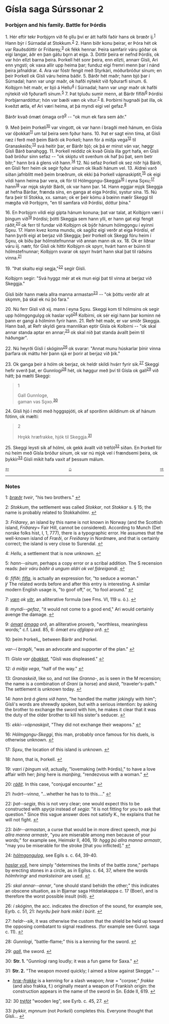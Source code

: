 # Gísla saga Súrssonar 2

### Þorbjǫrn and his family. Battle for Þórdis

1\. Hér eftir tekr Þorbjǫrn við fé ǫllu því er átt hafði faðir hans ok br&oelig;ðr ij.<sup id="a1">[1](#myfootnote1)</sup> Hann býr í Súrnadal at Stokkum.<sup id="a2">[2](#myfootnote2)</sup> 2. Hann biðr konu þeirar, er Þóra hét ok var Rauðsdóttir ór Friðarey,<sup id="a3">[3](#myfootnote3)</sup> ok fékk hennar. Þeira samfarir váru góðar ok eigi langar, áðr en þan gátu bǫrn at eiga. 3. Dóttir þeira er nefnd Þórdís, ok var hón ellzt barna þeira. Þorkell hét sonr þeira, enn ellzti, annarr Gísli, Ari enn yngsti; ok vaxa allir upp heima þar; funduz eigi fremri menn þar í nánd þeira jafnaldrar. 4. Ara var fóstr fengit með Styrkári, móðurbróður sínum; en þeir Þorkell ok Gísli váru heima báðir. 5. Bárðr hét maðr; hann bjó þar í Súrnadal; hann var ungr maðr, ok hafði nýtekit við fǫðurarfi sínum. 6. Kolbjǫrn hét maðr, er bjó á Hellu<sup id="a4">[4](#myfootnote4)</sup> í Súrnadal; hann var ungr maðr ok hafði nýtekið við fǫðurarfi sínum.<sup id="a5">[5](#myfootnote5)</sup> 7. Þat tǫluðu sumir menn, at Bárðr fíflði<sup id="a6">[6](#myfootnote6)</sup> Þórdísi Þorbjarnardóttur; hón var bæði væn ok vitur.<sup id="a7">[7](#myfootnote7)</sup> 8. Þorbirni hugnaði þat illa, ok kveðzt ætla, ef Ari væri heima, at þá myndi eigi vel gefaz.<sup id="a8">[8](#myfootnote8)</sup>

Bárðr kvað ómæt ómaga orð<sup id="a9">[9](#myfootnote9)</sup> -- "ok mun ek fara sem áðr."

9\. Með þeim Þorkeli<sup id="a10">[10](#myfootnote10)</sup> var vingott, ok var hann í bragði með hánum, en Gísla var óþokkat<sup id="a11">[11](#myfootnote11)</sup> um tal þeira sem fǫður hans. 10. Þat er sagt einn tíma, at Gísli ræz í ferð með þeim Bárði ok Þorkeli; hann fór á miðja vega<sup id="a12">[12](#myfootnote12)</sup> til Granaskeiðs;<sup id="a13">[13](#myfootnote13)</sup> svá heitir þar, er Bárðr bjó; ok þá er minst ván var, h&oslash;ggr Gísli Bárð banahǫgg. 11. Þorkell reiddiz ok kvað Gísla illa gǫrt hafa, en Gísli bað bróður sinn sefaz -- "ok skiptu vit sverðum ok haf þú þat, sem betr bítr;" hann brá á glens við hann.<sup id="a14">[14](#myfootnote14)</sup> 12. Nú sefaz Þorkell ok sez niðr hjá Bárði, en Gísli ferr heim ok segir fǫður sínum ok líkaði hánum vel. 13. Aldrei varð síðan jafnblítt með þeim br&oelig;ðrum, ok ekki þá Þorkell vápnaskiptit,<sup id="a15">[15](#myfootnote15)</sup> ok eigi vildi hann heima þar vera, ok fór til Hólmgǫngu-Skeggja<sup id="a16">[16](#myfootnote16)</sup> í eyna Sǫxu;<sup id="a17">[17](#myfootnote17)</sup> hann<sup id="a18">[18](#myfootnote18)</sup> var mjǫk skyldr Bárði, ok var hann þar. 14. Hann eggjar mjǫk Skeggja at hefna Bárðar, frænda síns, en ganga at eiga Þórdísi, systur sína. 15. Nú fara þeir til Stokka, xx. saman; ok er þeir kómu á b&oelig;inn mælir Skeggi til mægða við Þorbjǫrn, "en til samfara við Þórdísi, dóttur þína."

16\. En Þorbjǫrn vildi eigi gipta hánum konuna; þat var talat, at Kolbjǫrn væri í þingum við<sup id="a19">[19](#myfootnote19)</sup> Þórdísi; þótti Skeggja sem hann ylli, er hann gat eigi fengit ráðit,<sup id="a20">[20](#myfootnote20)</sup> ok ferr til fundar við Kolbjǫrn ok býðr hánum hólmgǫngu í eyinni Sǫxu. 17. Hann kvez koma mundu, ok sagðiz eigi verðr at eiga Þórdísi, ef hann þyrði eigi at berjaz við Skeggja; þeir Þorkell ok Skeggi fóru heim í Sǫxu, ok biðu þar hólmstefnunnar við annan mann ok xx. 18. Ok er liðnar váru iij. nætr, fór Gísli ok hittir Kolbjǫrn ok spyrr, hvárt hann er búinn til hólmstefnunnar; Kolbjǫrn svarar ok spyrr hvárt hann skal þat til ráðsins vinna.<sup id="a21">[21](#myfootnote21)</sup>

19\. "Þat skaltu eigi segja,"<sup id="a22">[22](#myfootnote22)</sup> segir Gísli.

Kolbjǫrn segir: "Svá hyggz mér at ek mun eigi þat til vinna at berjaz við Skeggja."

Gísli biðr hann mæla allra manna armastan<sup id="a23">[23](#myfootnote23)</sup> -- "ok þóttu verðir allr at skǫmm, þá skal ek nú þó fara."

20\. Nú ferr Gísli við xij. mann í eyna Sǫxu. Skeggi kom til hólmsins ok segir upp hólmgǫngulǫg ok haslar vǫll<sup id="a24">[24](#myfootnote24)</sup> Kolbirni, ok sér eigi hann þar kominn né þann er gangi á hólminn fyrir hann. 21. Refr hét maðr, er var smiðr Skeggja. Hann bað, at Refr skyldi gera mannlíkan eptir Gísla ok Kolbirni -- "ok skal annar standa aptar en annar;<sup id="a25">[25](#myfootnote25)</sup> ok skal níð þat standa ávallt þeim til háðungar".

22\. Nú heyrði Gísli í skóginn<sup id="a26">[26](#myfootnote26)</sup> ok svarar: "Annat munu húskarlar þínir vinna þarfara ok máttu hér þann sjá er þorir at berjaz við þik."

23\. Ok ganga þeir á hólm ok berjaz, ok heldr skildi hvárr fyrir sik.<sup id="a27">[27](#myfootnote27)</sup> Skeggi hefir sverð þat, er Gunnlogi<sup id="a28">[28](#myfootnote28)</sup> hét, ok h&oslash;ggur með því til Gísla ok gall<sup id="a29">[29](#myfootnote29)</sup> við hátt; þá mælti Skeggi:

>1
>   
>Gall Gunnloge,   
>gaman vas Sǫxo.<sup id="a30">[30](#myfootnote30)</sup>

24\. Gísli hjó í móti með hǫggspjóti, ok af sporðinn skildinum ok af hánum fótinn, ok mælti:

>2
>   
>Hrǫkk hræfrakke,
>hjók til Skeggja.<sup id="a31">[31](#myfootnote31)</sup>

25\. Skeggi leysti sik af hólmi, ok gekk ávallt við tréfót<sup id="a32">[32](#myfootnote32)</sup> síðan. En Þorkell fór nú heim með Gísla bróður sínum, ok var nú mjǫk vel í frændsemi þeira, ok þykkir<sup id="a33">[33](#myfootnote33)</sup> Gísli mikit hafa vaxit af þessum málum.

<div style="float: left"><a href="http://rcblack.net/Gisla_saga/Gisla_1">⇦</a></div>
<div style="float: right"><a href="http://rcblack.net/Gisla_saga/Gisla_3">⇨</a></div>
<div style="margin: 0 auto; width: 100px;"><a href="http://rcblack.net/Gisla_saga/Gisla_home">&#8962;</a></div>

---

### Notes

<a name="myfootnote1" id="f1">1</a>:
 [_br&oelig;ðr_](https://old-norse.net/html/b.php#br%C3%B3%C3%B0ir) _tveir_, "his two brothers."
[↩](#a1)

<a name="myfootnote2" id="f2">2</a>:
_Stokkum_, the settlement was called _Stokkar_, not _Stakkar_ s. &sect; 15; the name is probably related to Stokkahólmr.
[↩](#a2)

<a name="myfootnote3" id="f3">3</a>:
 _Friðarey_, an island by this name is not known in Norway (and the Scottish island, _Friðarey_= Fair Hill, cannot be considered). According to Munch (Det norske folks hist, I, 1, 777), there is a typographic error. He assumes that the well-known island of _Fr&oelig;ði_, or _Freiðarey_ in Nordm&oslash;re, and that is certainly correct; the island is very close to Surendal.
[↩](#a3)

<a name="myfootnote4" id="f4">4</a>:
 _Hellu_, a settlement that is now unknown.
[↩](#a4)

<a name="myfootnote5" id="f5">5</a>:
 _hann--sínum_, perhaps a copy error or a scribal addition. The S recension reads: _þeir váru báðir á ungum aldri ok vel fjáreigandi_.
[↩](#a5)

<a name="myfootnote6" id="f6">6</a>:
 _fíflði_; [_fífla_](https://old-norse.net/html/f.php#f%C3%ADfla2), is actually an expression for, "to seduce a woman."   
 &#42856; The related words before and after this entry is interesting. A similar modern English usage is, "to goof off," or, "to fool around."
 [↩](#a6)

<a name="myfootnote7" id="f7">7</a>:
 [_v&oelig;n_](https://old-norse.net/html/v.php#v%C3%A6nn) _ok_ [_vitr_](https://old-norse.net/html/v.php#vitr), an alliterative formula (see Fms. VI, 119 u. ö.).
[↩](#a7)

<a name="myfootnote8" id="f8">8</a>:
 _myndi--gefaz_, "it would not come to a good end," Ari would certainly avenge the damage.
[↩](#a8)

<a name="myfootnote9" id="f9">9</a>:
 [_óm&oelig;t_](https://old-norse.net/html/oo.php#%C3%B3m%C3%A1ligr) [_ómaga_](https://old-norse.net/html/uu.php#%C3%BAmagi2) _orð_, an alliterative proverb, "worthless, meaningless words;" c.f. Laxd. 85, 6: _óm&oelig;t eru afglapa orð_.
[↩](#a9)

<a name="myfootnote10" id="f10">10</a>:
 þeim Þorkeli_, between Bárðr and Þorkel.

_var--í bragði_, "was an advocate and supporter of the plan."
[↩](#a10)

<a name="myfootnote11" id="f11">11</a>:
 _Gísla var_ [_óþakkat_](https://old-norse.net/html/uu.php#%C3%BA%C3%BEokka%C3%B0r), "Gísli was displeased."
[↩](#a11)

<a name="myfootnote12" id="f12">12</a>:
 _á miðja vega_, "half of the way."
[↩](#a12)

<a name="myfootnote13" id="f13">13</a>:
_Granaskeið_, like so, and not like _Granna-_, as is seen in the M recension; the name is a combination of _Grani_ (a horse) and _skeið_, "traveler's-path." The settlement is unknown today.
[↩](#a13)

<a name="myfootnote14" id="f14">14</a>:
  _hann brá á glens við hann_, "he handled the matter jokingly with him"; Gísli's words are shrewdly spoken, but with a serious intention: by asking the brother to exchange the sword with him, he makes it clear that it was the duty of the older brother to kill his sister's seducer.
[↩](#a14)

<a name="myfootnote15" id="f15">15</a>:
  _ekki--vápnaskipit_, "They did not exchange their weapons."
[↩](#a15)

<a name="myfootnote16" id="f16">16</a>:
 _Hólmgǫngu-Skeggi_, this man, probably once famous for his duels, is otherwise unknown.
[↩](#a16)

<a name="myfootnote17" id="f17">17</a>:
  _Sǫxu_, the location of this island is unknown.
[↩](#a17)

<a name="myfootnote18" id="f18">18</a>:
  _hann_, that is, Þorkell.
[↩](#a18)

<a name="myfootnote19" id="f19">19</a>:
  _v&oelig;ri í þingum við_, actually, "lovemaking (with Þórdis)," to have a love affair with her; _þing_ here is _manþing_, "rendezvous with a woman."
[↩](#a19)

<a name="myfootnote20" id="f20">20</a>:
  [_ráðit_](https://old-norse.net/html/r.php#r%C3%A1%C3%B0a). In this case, "conjugal encounter."
[↩](#a20)

<a name="myfootnote21" id="f21">21</a>:
  _hvárt--vinna_, "...whether he has to to this...."
[↩](#a21)

<a name="myfootnote22" id="f22">22</a>:
  _þat--segja_, this is not very clear; one would expect this to be constructed with _spyrja_ instead of _segja_: "it is not fitting for you to ask that question." Since this vague answer does not satisfy K., he explains that he will not fight.
[↩](#a22)

<a name="myfootnote23" id="f23">23</a>:
  _biðr--armastan_, a curse that would be in more direct speech, _m&oelig; þú allra manna armastr_, "you are miserable among men because of your words;" for example see, Heimskr II, 406, 19: _hǫgg þú allra manna armastr_, "may you be miserable for the stroke [that you inflicted]."
[↩](#a23)

<a name="myfootnote24" id="f24">24</a>:
  [_hólmgǫngulǫg_](https://old-norse.net/html/h.php#h%C3%B3lmg%C3%B6ngul%C3%B6g), see Egils s. c. 64, 39-40.

 [_haslar vǫll_](https://old-norse.net/html/h.php#hasla2), here simply "determines the limits of the battle zone," perhaps by erecting stones in a circle, as in Egilss. c. 64, 37, where the words _hólmhringr_ and _marksteinar_ are used.
[↩](#a24)

<a name="myfootnote25" id="f25">25</a>:
  _skal annar--annar_, "one should stand behidn the other;" this indicates an obscene situation, as in Bjarnar saga Hitd&oelig;lakappa c. 17 (Boer), and is therefore the worst possible insult (nið).
[↩](#a25)

<a name="myfootnote26" id="f26">26</a>:
  _í skóginn_, the acc. indicates the direction of the sound, for example see, Eyrb. c. 51, 21: _heyrðu þeir hark mikit í búrit_.
[↩](#a26)

<a name="myfootnote27" id="f27">27</a>:
  _heldr--sik_, it was otherwise the custom that the shield be held up toward the opposing combatant to signal readiness. (for example see Gunnl. saga c. 11).
[↩](#a27)

<a name="myfootnote28" id="f28">28</a>:
  _Gunnlogi_, "battle-flame;" this is a kenning for the sword.
[↩](#a28)

<a name="myfootnote29" id="f29">29</a>:
  [_gall_](https://old-norse.net/html/g.php#gjalla), the sword.
[↩](#a29)

<a name="myfootnote30" id="f30">30</a>:
 __Str. 1.__ "Gunnlogi rang loudly; it was a fun game for Saxa."
[↩](#a30)

<a name="myfootnote31" id="f31">31</a>:
 __Str. 2.__  "The weapon moved quickly; I aimed a blow against Skegge." --
* [_hr&oelig;-frakke_](https://old-norse.net/html/f.php#frakka) is a kenning for a slash weapon; _hr&oelig;_ = "corpse;" _frakke_ (and also frakka, f.) originally meant a weapon of Frankish origin: the construction appears in the name of the sword in Sn. Edde II, 619.
[↩](#a31)

<a name="myfootnote32" id="f32">32</a>:
30 [_tréfót_](https://old-norse.net/html/t.php#tr%C3%A9f%C3%B3tr) "wooden leg", see Eyrb. c. 45, 27.
[↩](#a32)

<a name="myfootnote33" id="f33">33</a>:
 _þykkir, mǫnnum_ (not _Þorkeli_) completes this. Everyone thought that Gísli...
[↩](#a33)
